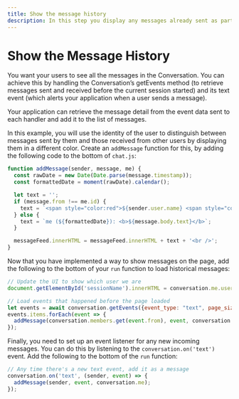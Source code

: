 ```yaml
---
title: Show the message history
description: In this step you display any messages already sent as part of this Conversation
---
```


# Show the Message History

You want your users to see all the messages in the Conversation. You can achieve this by handling the Conversation’s getEvents method (to retrieve messages sent and received before the current session started) and its text event (which alerts your application when a user sends a message).

Your application can retrieve the message detail from the event data sent to each handler and add it to the list of messages.

In this example, you will use the identity of the user to distinguish between messages sent by them and those received from other users by displaying them in a different color. Create an `addMessage` function for this, by adding the following code to the bottom of `chat.js`:

```javascript
function addMessage(sender, message, me) {
  const rawDate = new Date(Date.parse(message.timestamp));
  const formattedDate = moment(rawDate).calendar();

  let text = '';
  if (message.from !== me.id) {
    text = `<span style="color:red">${sender.user.name} <span style="color:red;">(${formattedDate}): <b>${message.body.text}</b></span>`;
  } else {
    text = `me (${formattedDate}): <b>${message.body.text}</b>`;
  }

  messageFeed.innerHTML = messageFeed.innerHTML + text + '<br />';
}
```

Now that you have implemented a way to show messages on the page, add the following to the bottom of your `run` function to load historical messages:

```javascript
// Update the UI to show which user we are
document.getElementById('sessionName').innerHTML = conversation.me.user.name + "'s messages"

// Load events that happened before the page loaded
let events = await conversation.getEvents({event_type: "text", page_size: 100});
events.items.forEach(event => {
  addMessage(conversation.members.get(event.from), event, conversation.me);
});
```

Finally, you need to set up an event listener for any new incoming messages. You can do this by listening to the `conversation.on('text')` event. Add the following to the bottom of the `run` function:

```javascript
// Any time there's a new text event, add it as a message
conversation.on('text', (sender, event) => {
  addMessage(sender, event, conversation.me); 
});
```
